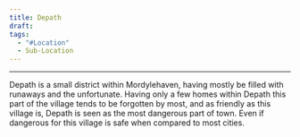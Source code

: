 ```yaml
---
title: Depath
draft: 
tags:
  - "#Location"
  - Sub-Location
---
```


___

Depath is a small district within Mordylehaven, having mostly be filled with runaways and the unfortunate. Having only a few homes within Depath this part of the village tends to be forgotten by most, and as friendly as this village is, Depath is seen as the most dangerous part of town. Even if dangerous for this village is safe when compared to most cities.